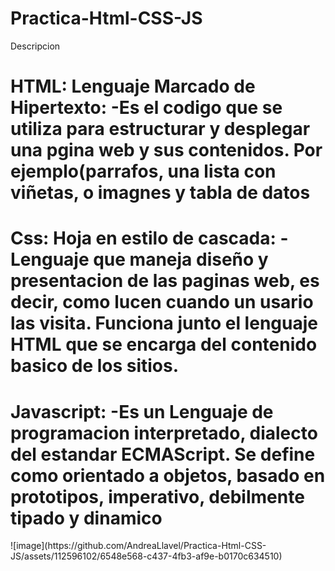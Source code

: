# Practica-Html-CSS-JS
<a align="center"> Descripcion</a>
<h1>HTML: Lenguaje Marcado de Hipertexto:
-Es el codigo que se utiliza para estructurar y desplegar una pgina web y sus contenidos. 
  Por ejemplo(parrafos, una lista con viñetas, o imagnes y tabla de datos</h1>
<h1>Css: Hoja en estilo de cascada:
-Lenguaje que maneja diseño y presentacion de las paginas web, es decir, como
lucen cuando un usario las visita. Funciona junto el lenguaje HTML que se
  encarga del contenido basico de los sitios.</h1>
<h1>Javascript:
-Es un Lenguaje de programacion interpretado, dialecto del estandar ECMAScript.
Se define como orientado a objetos, basado en prototipos, imperativo,
  debilmente tipado y dinamico</h1>
![image](https://github.com/AndreaLlavel/Practica-Html-CSS-JS/assets/112596102/6548e568-c437-4fb3-af9e-b0170c634510)
